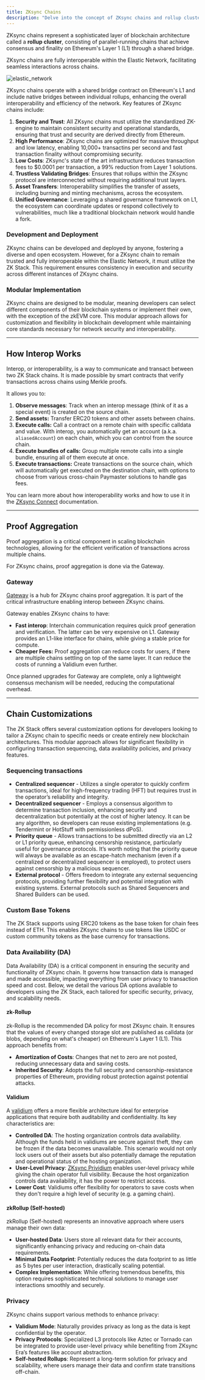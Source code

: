 ```yaml
---
title: ZKsync Chains
description: "Delve into the concept of ZKsync chains and rollup clusters."
---
```


ZKsync chains represent a sophisticated layer of blockchain architecture called a **rollup cluster**,
consisting of parallel-running chains that achieve consensus and finality on Ethereum's Layer 1 (L1) through a shared bridge.

ZKsync chains are fully interoperable within the Elastic Network, facilitating seamless interactions across chains.

![elastic_network](/images/zk-stack/elastic_network.png)

ZKsync chains operate with a shared bridge contract on Ethereum's L1 and include native bridges between individual rollups,
enhancing the overall interoperability and efficiency of the network. Key features of ZKsync chains include:

1. **Security and Trust**: All ZKsync chains must utilize the standardized ZK-engine to maintain consistent security and operational standards,
  ensuring that trust and security are derived directly from Ethereum.
1. **High Performance**: ZKsync chains are optimized for massive throughput and low latency,
  enabling 10,000+ transactins per second and fast transaction finality without compromising security.
1. **Low Costs**: ZKsync's state of the art infrastructure reduces transaction fees to $0.0001 per transaction,
  a 99% reduction from Layer 1 solutions.
1. **Trustless Validating Bridges**: Ensures that rollups within the ZKsync protocol are interconnected without requiring additional trust layers.
1. **Asset Transfers**: Interoperability simplifies the transfer of assets, including burning and minting mechanisms, across the ecosystem.
1. **Unified Governance**: Leveraging a shared governance framework on L1,
  the ecosystem can coordinate updates or respond collectively to vulnerabilities, much like a traditional blockchain network would handle a fork.

### Development and Deployment

ZKsync chains can be developed and deployed by anyone, fostering a diverse and open ecosystem.
However, for a ZKsync chain to remain trusted and fully interoperable within the Elastic Network, it must utilize the ZK Stack.
This requirement ensures consistency in execution and security across different instances of ZKsync chains.

### Modular Implementation

ZKsync chains are designed to be modular, meaning developers can select different components of their blockchain systems or implement their own,
with the exception of the zkEVM core.
This modular approach allows for customization and flexibility in blockchain development
while maintaining core standards necessary for network security and interoperability.

---

## How Interop Works

Interop, or interoperability, is a way to communicate and transact between two ZK Stack chains.
It is made possible by smart contracts that verify transactions across chains using Merkle proofs.

It allows you to:

1. **Observe messages**: Track when an interop message (think of it as a special event) is created on the source chain.
1. **Send assets:** Transfer ERC20 tokens and other assets between chains.
1. **Execute calls:** Call a contract on a remote chain with specific calldata and value.
  With interop, you automatically get an account (a.k.a. `aliasedAccount`) on each chain, which you can control from the source chain.
1. **Execute bundles of calls:** Group multiple remote calls into a single bundle, ensuring all of them execute at once.
1. **Execute transactions:** Create transactions on the source chain, which will automatically get executed on the destination chain,
  with options to choose from various cross-chain Paymaster solutions to handle gas fees.

You can learn more about how interoperability works and how to use it in the [ZKsync Connect](/zksync-network/unique-features/zksync-connect) documentation.

---

## Proof Aggregation

Proof aggregation is a critical component in scaling blockchain technologies,
allowing for the efficient verification of transactions across multiple chains.

For ZKsync chains, proof aggregation is done via the Gateway.

### Gateway

[Gateway](/zksync-protocol/gateway/overview) is a hub for ZKsync chains proof aggregation.
It is part of the critical infrastructure enabling interop between ZKsync chains.

Gateway enables ZKsync chains to have:

- **Fast interop**: Interchain communication requires quick proof generation and verification. The latter can be very expensive on L1.
  Gateway provides an L1-like interface for chains, while giving a stable price for compute.
- **Cheaper Fees:** Proof aggregation can reduce costs for users, if there are multiple chains settling on top of the same layer.
  It can reduce the costs of running a Validium even further.

Once planned upgrades for Gateway are complete, only a lightweight consensus mechanism will be needed, reducing the computational overhead.

---

## Chain Customizations

The ZK Stack offers several customization options for developers looking to tailor a ZKsync chain to specific needs
or create entirely new blockchain architectures.
This modular approach allows for significant flexibility in configuring transaction sequencing, data availability policies, and privacy features.

### Sequencing transactions

- **Centralized sequencer** - Utilizes a single operator to quickly confirm transactions,
  ideal for high-frequency trading (HFT) but requires trust in the operator’s reliability and integrity.
- **Decentralized sequencer** - Employs a consensus algorithm to determine transaction inclusion,
  enhancing security and decentralization but potentially at the cost of higher latency.
  It can be any algorithm, so developers can reuse existing implementations (e.g. Tendermint or HotStuff with permissionless dPoS).
- **Priority queue** - Allows transactions to be submitted directly via an L2 or L1 priority queue,
  enhancing censorship resistance, particularly useful for governance protocols.
  It’s worth noting that the priority queue will always be available as an escape-hatch mechanism
  (even if a centralized or decentralized sequencer is employed), to protect users against censorship by a malicious sequencer.
- **External protocol** - Offers freedom to integrate any external sequencing protocols,
  providing further flexibility and potential integration with existing systems.
  External protocols such as Shared Sequencers and Shared Builders can be used.

### Custom Base Tokens

The ZK Stack supports using ERC20 tokens as the base token for chain fees instead of ETH.
This enables ZKsync chains to use tokens like USDC or custom community tokens as the base currency for transactions.

### Data Availability (DA)

Data Availability (DA) is a critical component in ensuring the security and functionality of ZKsync chain.
It governs how transaction data is managed and made accessible, impacting everything from user privacy to transaction speed and cost.
Below, we detail the various DA options available to developers using the ZK Stack, each tailored for specific security, privacy, and scalability needs.

#### zk-Rollup

zk-Rollup is the recommended DA policy for most ZKsync chain.
It ensures that the values of every changed storage slot are published as calldata (or blobs, depending on what's
cheaper) on Ethereum's Layer 1 (L1). This approach benefits from:

- **Amortization of Costs**: Changes that net to zero are not posted, reducing unnecessary data and saving costs.
- **Inherited Security**: Adopts the full security and censorship-resistance properties of Ethereum, providing robust protection against potential attacks.

#### Validium

A [validium](/zk-stack/customizations/validium)
offers a more flexible architecture ideal for enterprise applications that require both auditability and confidentiality.
Its key characteristics are:

- **Controlled DA**: The hosting organization controls data availability.
  Although the funds held in validiums are secure against theft, they can be frozen if the data becomes unavailable.
  This scenario would not only lock users out of their assets but also potentially damage the reputation and operational status of the hosting organization.
- **User-Level Privacy**: [ZKsync Prividium](/zk-stack/prividium) enables user-level privacy while giving the chain operator full visibility.
  Because the host organization controls data availability, it has the power to restrict access.
- **Lower Cost**: Validiums offer flexibility for operators to save costs when they don't require a high level of security (e.g. a gaming chain).

#### zkRollup (Self-hosted)

zkRollup (Self-hosted) represents an innovative approach where users manage their own data:

- **User-hosted Data**: Users store all relevant data for their accounts, significantly enhancing privacy and reducing on-chain data requirements.
- **Minimal Data Footprint**: Potentially reduces the data footprint to as little as 5 bytes per user interaction, drastically scaling potential.
- **Complex Implementation**: While offering tremendous benefits,
this option requires sophisticated technical solutions to manage user interactions smoothly and securely.

### Privacy

ZKsync chains support various methods to enhance privacy:

- **Validium Mode**: Naturally provides privacy as long as the data is kept confidential by the operator.
- **Privacy Protocols**: Specialized L3 protocols like Aztec or Tornado can be integrated to provide user-level privacy
  while benefiting from ZKsync Era’s features like account abstraction.
- **Self-hosted Rollups**: Represent a long-term solution for privacy and scalability, where users manage their data and confirm state transitions off-chain.
